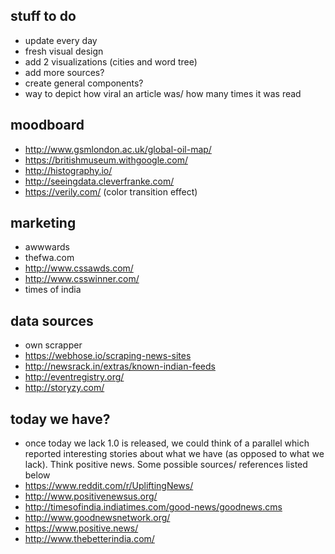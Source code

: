## stuff to do
- update every day
- fresh visual design
- add 2 visualizations (cities and word tree)
- add more sources?
- create general components?
- way to depict how viral an article was/ how many times it was read


## moodboard
- http://www.gsmlondon.ac.uk/global-oil-map/
- https://britishmuseum.withgoogle.com/
- http://histography.io/
- http://seeingdata.cleverfranke.com/
- https://verily.com/ (color transition effect)


## marketing
- awwwards
- thefwa.com
- http://www.cssawds.com/
- http://www.csswinner.com/
- times of india

## data sources
- own scrapper
- https://webhose.io/scraping-news-sites
- http://newsrack.in/extras/known-indian-feeds
- http://eventregistry.org/
- http://storyzy.com/

## today we have?
- once today we lack 1.0 is released, we could think of a parallel which reported interesting stories about what we have (as opposed to what we lack). Think positive news. Some possible sources/ references listed below
- https://www.reddit.com/r/UpliftingNews/
- http://www.positivenewsus.org/
- http://timesofindia.indiatimes.com/good-news/goodnews.cms
- http://www.goodnewsnetwork.org/
- https://www.positive.news/
- http://www.thebetterindia.com/
